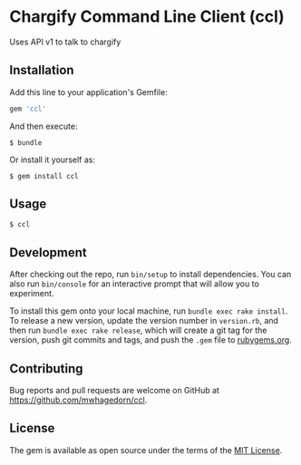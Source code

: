 # Chargify Command Line Client (ccl)

Uses API v1 to talk to chargify

## Installation

Add this line to your application's Gemfile:

```ruby
gem 'ccl'
```

And then execute:

    $ bundle

Or install it yourself as:

    $ gem install ccl

## Usage

    $ ccl

## Development

After checking out the repo, run `bin/setup` to install dependencies. You can also run `bin/console` for an interactive prompt that will allow you to experiment.

To install this gem onto your local machine, run `bundle exec rake install`. To release a new version, update the version number in `version.rb`, and then run `bundle exec rake release`, which will create a git tag for the version, push git commits and tags, and push the `.gem` file to [rubygems.org](https://rubygems.org).

## Contributing

Bug reports and pull requests are welcome on GitHub at https://github.com/mwhagedorn/ccl.

## License

The gem is available as open source under the terms of the [MIT License](https://opensource.org/licenses/MIT).

